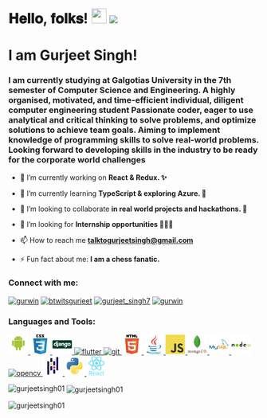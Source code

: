 

<h1> 𝐇𝐞𝐥𝐥𝐨, 𝐟𝐨𝐥𝐤𝐬! <img src="https://raw.githubusercontent.com/MartinHeinz/MartinHeinz/master/wave.gif" width="30px" height="30px" /> <img src="https://thumbs.gfycat.com/YoungWeakCanadagoose-max-1mb.gif" width="30px"></h1>
<h1> I am Gurjeet Singh!</h1>
<h3> I am currently studying at Galgotias University in the 7th semester of Computer Science and Engineering. A highly organised, motivated, and time-efficient individual, diligent computer engineering student Passionate coder, eager to use analytical and critical thinking to solve problems, and optimize solutions to achieve team goals. Aiming to implement knowledge of programming skills to solve real-world problems. Looking forward to developing skills in the industry to be ready for the corporate world challenges</h3>



- 🔭 I’m currently working on **React & Redux. ✨**

- 🌱 I’m currently learning **TypeScript & exploring Azure. 🚀**

- 👯 I’m looking to collaborate  **in real world projects and hackathons. 🤗**

- 🤝 I’m looking for **Internship opportunities 🧑‍💻🔥**

- 📫 How to reach me **talktogurjeetsingh@gmail.com**

- ⚡ Fun fact about me: **I am a chess fanatic.**

<h3 align="left">Connect with me:</h3>
<p align="left">
<a href="https://linkedin.com/in/gurwin" target="blank"><img align="center" src="https://raw.githubusercontent.com/rahuldkjain/github-profile-readme-generator/master/src/images/icons/Social/linked-in-alt.svg" alt="gurwin" height="30" width="40" /></a>
<a href="https://instagram.com/btwitsgurjeet" target="blank"><img align="center" src="https://raw.githubusercontent.com/rahuldkjain/github-profile-readme-generator/master/src/images/icons/Social/instagram.svg" alt="btwitsgurjeet" height="30" width="40" /></a>
<a href="https://www.hackerrank.com/gurjeet_singh7" target="blank"><img align="center" src="https://raw.githubusercontent.com/rahuldkjain/github-profile-readme-generator/master/src/images/icons/Social/hackerrank.svg" alt="gurjeet_singh7" height="30" width="40" /></a>
<a href="https://www.leetcode.com/gurwin" target="blank"><img align="center" src="https://raw.githubusercontent.com/rahuldkjain/github-profile-readme-generator/master/src/images/icons/Social/leet-code.svg" alt="gurwin" height="30" width="40" /></a>
</p>


<h3 align="left">Languages and Tools:</h3>
<p align="left"> <a href="https://developer.android.com" target="_blank" rel="noreferrer"> <img src="https://raw.githubusercontent.com/devicons/devicon/master/icons/android/android-original-wordmark.svg" alt="android" width="40" height="40"/> </a> <a href="https://www.w3schools.com/css/" target="_blank" rel="noreferrer"> <img src="https://raw.githubusercontent.com/devicons/devicon/master/icons/css3/css3-original-wordmark.svg" alt="css3" width="40" height="40"/> </a> <a href="https://www.djangoproject.com/" target="_blank" rel="noreferrer"> <img src="https://raw.githubusercontent.com/devicons/devicon/master/icons/django/django-original.svg" alt="django" width="40" height="40"/> </a> <a href="https://flutter.dev" target="_blank" rel="noreferrer"> <img src="https://www.vectorlogo.zone/logos/flutterio/flutterio-icon.svg" alt="flutter" width="40" height="40"/> </a> <a href="https://git-scm.com/" target="_blank" rel="noreferrer"> <img src="https://www.vectorlogo.zone/logos/git-scm/git-scm-icon.svg" alt="git" width="40" height="40"/> </a> <a href="https://www.w3.org/html/" target="_blank" rel="noreferrer"> <img src="https://raw.githubusercontent.com/devicons/devicon/master/icons/html5/html5-original-wordmark.svg" alt="html5" width="40" height="40"/> </a> <a href="https://www.java.com" target="_blank" rel="noreferrer"> <img src="https://raw.githubusercontent.com/devicons/devicon/master/icons/java/java-original.svg" alt="java" width="40" height="40"/> </a> <a href="https://developer.mozilla.org/en-US/docs/Web/JavaScript" target="_blank" rel="noreferrer"> <img src="https://raw.githubusercontent.com/devicons/devicon/master/icons/javascript/javascript-original.svg" alt="javascript" width="40" height="40"/> </a> <a href="https://www.mongodb.com/" target="_blank" rel="noreferrer"> <img src="https://raw.githubusercontent.com/devicons/devicon/master/icons/mongodb/mongodb-original-wordmark.svg" alt="mongodb" width="40" height="40"/> </a> <a href="https://www.mysql.com/" target="_blank" rel="noreferrer"> <img src="https://raw.githubusercontent.com/devicons/devicon/master/icons/mysql/mysql-original-wordmark.svg" alt="mysql" width="40" height="40"/> </a> <a href="https://nodejs.org" target="_blank" rel="noreferrer"> <img src="https://raw.githubusercontent.com/devicons/devicon/master/icons/nodejs/nodejs-original-wordmark.svg" alt="nodejs" width="40" height="40"/> </a> <a href="https://opencv.org/" target="_blank" rel="noreferrer"> <img src="https://www.vectorlogo.zone/logos/opencv/opencv-icon.svg" alt="opencv" width="40" height="40"/> </a> <a href="https://pandas.pydata.org/" target="_blank" rel="noreferrer"> <img src="https://raw.githubusercontent.com/devicons/devicon/2ae2a900d2f041da66e950e4d48052658d850630/icons/pandas/pandas-original.svg" alt="pandas" width="40" height="40"/> </a> <a href="https://www.python.org" target="_blank" rel="noreferrer"> <img src="https://raw.githubusercontent.com/devicons/devicon/master/icons/python/python-original.svg" alt="python" width="40" height="40"/> </a> <a href="https://reactjs.org/" target="_blank" rel="noreferrer"> <img src="https://raw.githubusercontent.com/devicons/devicon/master/icons/react/react-original-wordmark.svg" alt="react" width="40" height="40"/> </a> </p>

<p><img align="left" src="https://github-readme-stats.vercel.app/api/top-langs?username=gurjeetsingh01&show_icons=true&locale=en&layout=compact" alt="gurjeetsingh01" /></p>

<p>&nbsp;<img align="center" src="https://github-readme-stats.vercel.app/api?username=gurjeetsingh01&show_icons=true&locale=en" alt="gurjeetsingh01" /></p>

<p><img align="center" src="https://github-readme-streak-stats.herokuapp.com/?user=gurjeetsingh01&" alt="gurjeetsingh01" /></p>
